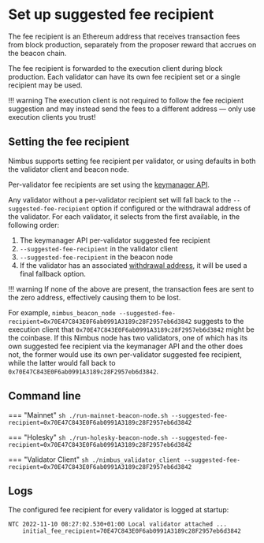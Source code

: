 # Set up suggested fee recipient

The fee recipient is an Ethereum address that receives transaction fees from block production, separately from the proposer reward that accrues on the beacon chain.

The fee recipient is forwarded to the execution client during block production.
Each validator can have its own fee recipient set or a single recipient may be used.

!!! warning
    The execution client is not required to follow the fee recipient suggestion and may instead send the fees to a different address — only use execution clients you trust!

## Setting the fee recipient

Nimbus supports setting fee recipient per validator, or using defaults in both the validator client and beacon node.

Per-validator fee recipients are set using the [keymanager API](./keymanager-api.md).

Any validator without a per-validator recipient set will fall back to the `--suggested-fee-recipient` option if configured or the withdrawal address of the validator.
For each validator, it selects from the first available, in the following order:

1. The keymanager API per-validator suggested fee recipient
2. `--suggested-fee-recipient` in the validator client
3. `--suggested-fee-recipient` in the beacon node
4. If the validator has an associated [withdrawal address](./withdrawals.md), it will be used a final fallback option.

!!! warning
    If none of the above are present, the transaction fees are sent to the zero address, effectively causing them to be lost.

For example, `nimbus_beacon_node --suggested-fee-recipient=0x70E47C843E0F6ab0991A3189c28F2957eb6d3842` suggests to the execution client that `0x70E47C843E0F6ab0991A3189c28F2957eb6d3842` might be the coinbase.
If this Nimbus node has two validators, one of which has its own suggested fee recipient via the keymanager API and the other does not, the former would use its own per-validator suggested fee recipient, while the latter would fall back to `0x70E47C843E0F6ab0991A3189c28F2957eb6d3842`.


## Command line

=== "Mainnet"
    ```sh
    ./run-mainnet-beacon-node.sh --suggested-fee-recipient=0x70E47C843E0F6ab0991A3189c28F2957eb6d3842
    ```

=== "Holesky"
    ```sh
    ./run-holesky-beacon-node.sh --suggested-fee-recipient=0x70E47C843E0F6ab0991A3189c28F2957eb6d3842
    ```

=== "Validator Client"
    ```sh
    ./nimbus_validator_client --suggested-fee-recipient=0x70E47C843E0F6ab0991A3189c28F2957eb6d3842
    ```

## Logs

The configured fee recipient for every validator is logged at startup:

```
NTC 2022-11-10 08:27:02.530+01:00 Local validator attached ...
    initial_fee_recipient=70E47C843E0F6ab0991A3189c28F2957eb6d3842
```
